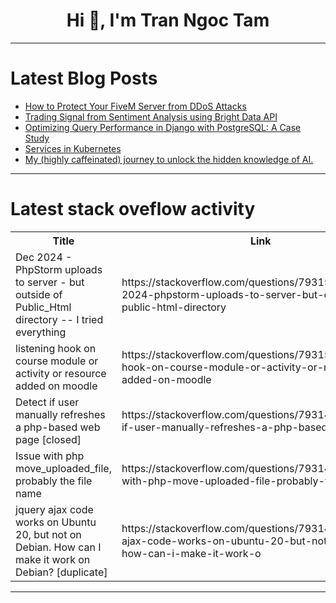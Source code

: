 <h1 align="center">Hi 👋, I'm Tran Ngoc Tam</h1>

---

# Latest Blog Posts 
<!-- BLOG-POST-LIST:START -->
- [How to Protect Your FiveM Server from DDoS Attacks](https://dev.to/davidjonson/how-to-protect-your-fivem-server-from-ddos-attacks-33id)
- [Trading Signal from Sentiment Analysis using Bright Data API](https://dev.to/fahminlb33/trading-signal-from-sentiment-analysis-using-bright-data-api-4nci)
- [Optimizing Query Performance in Django with PostgreSQL: A Case Study](https://dev.to/priya01/optimizing-query-performance-in-django-with-postgresql-a-case-study-4om3)
- [Services in Kubernetes](https://dev.to/jayesh0706/services-in-kubernetes-3h6m)
- [My &lpar;highly caffeinated&rpar; journey to unlock the hidden knowledge of AI.](https://dev.to/the_tea_drinker/my-highly-caffeinated-journey-to-unlock-the-hidden-knowledge-of-ai-27fc)
<!-- BLOG-POST-LIST:END -->

---

# Latest stack oveflow activity
<table>
  <tr><th>Title</th><th>Link</th></tr>
  <!-- STACKOVERFLOW:START --><tr><td>Dec 2024 - PhpStorm uploads to server - but outside of Public_Html directory -- I tried everything</td><td>https://stackoverflow.com/questions/79315230/dec-2024-phpstorm-uploads-to-server-but-outside-of-public-html-directory</td></tr><tr><td>listening hook on course module or activity or resource added on moodle</td><td>https://stackoverflow.com/questions/79315018/listening-hook-on-course-module-or-activity-or-resource-added-on-moodle</td></tr><tr><td>Detect if user manually refreshes a php-based web page [closed]</td><td>https://stackoverflow.com/questions/79314883/detect-if-user-manually-refreshes-a-php-based-web-page</td></tr><tr><td>Issue with php move_uploaded_file, probably the file name</td><td>https://stackoverflow.com/questions/79314749/issue-with-php-move-uploaded-file-probably-the-file-name</td></tr><tr><td>jquery ajax code works on Ubuntu 20, but not on Debian. How can I make it work on Debian? [duplicate]</td><td>https://stackoverflow.com/questions/79314514/jquery-ajax-code-works-on-ubuntu-20-but-not-on-debian-how-can-i-make-it-work-o</td></tr><!-- STACKOVERFLOW:END -->
</table>

---


